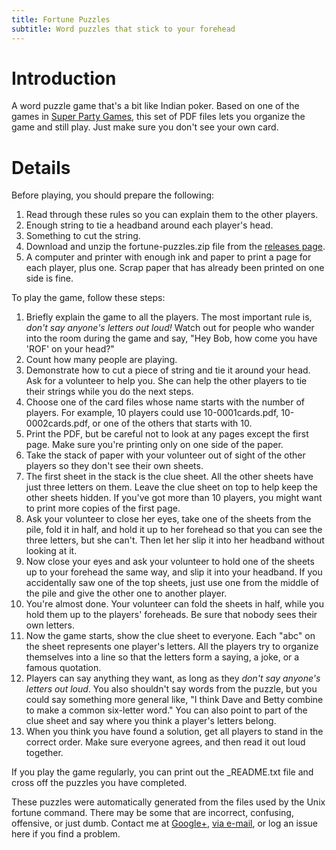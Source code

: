 ```yaml
---
title: Fortune Puzzles
subtitle: Word puzzles that stick to your forehead
---
```


# Introduction #

A word puzzle game that's a bit like Indian poker. Based on one of the games in 
[Super Party Games][book], this set of PDF files lets you organize the game and still play. Just make sure you don't see your own card.

# Details #

Before playing, you should prepare the following:

1. Read through these rules so you can explain them to the other players.
2. Enough string to tie a headband around each player's head.
3. Something to cut the string.
4. Download and unzip the fortune-puzzles.zip file from the [releases page][releases].
5. A computer and printer with enough ink and paper to print a page for each player, plus one. Scrap paper that has already been printed on one side is fine.

To play the game, follow these steps:

1. Briefly explain the game to all the players. The most important rule is, *don't say anyone's letters out loud!* Watch out for people who wander into the room during the game and say, "Hey Bob, how come you have 'ROF' on your head?"
2. Count how many people are playing.
3. Demonstrate how to cut a piece of string and tie it around your head. Ask for a volunteer to help you. She can help the other players to tie their strings while you do the next steps.
4. Choose one of the card files whose name starts with the number of players. For example, 10 players could use 10-0001cards.pdf, 10-0002cards.pdf, or one of the others that starts with 10.
5. Print the PDF, but be careful not to look at any pages except the first page. Make sure you're printing only on one side of the paper.
6. Take the stack of paper with your volunteer out of sight of the other players so they don't see their own sheets.
7. The first sheet in the stack is the clue sheet. All the other sheets have just three letters on them. Leave the clue sheet on top to help keep the other sheets hidden. If you've got more than 10 players, you might want to print more copies of the first page.
8. Ask your volunteer to close her eyes, take one of the sheets from the pile, fold it in half, and hold it up to her forehead so that you can see the three letters, but she can't. Then let her slip it into her headband without looking at it.
9. Now close your eyes and ask your volunteer to hold one of the sheets up to your forehead the same way, and slip it into your headband. If you accidentally saw one of the top sheets, just use one from the middle of the pile and give the other one to another player.
10. You're almost done. Your volunteer can fold the sheets in half, while you hold them up to the players' foreheads. Be sure that nobody sees their own letters.
11. Now the game starts, show the clue sheet to everyone. Each "abc" on the sheet represents one player's letters. All the players try to organize themselves into a line so that the letters form a saying, a joke, or a famous quotation.
12. Players can say anything they want, as long as they *don't say anyone's letters out loud*. You also shouldn't say words from the puzzle, but you could say something more general like, "I think Dave and Betty combine to make a common six-letter word." You can also point to part of the clue sheet and say where you think a player's letters belong.
13. When you think you have found a solution, get all players to stand in the correct order. Make sure everyone agrees, and then read it out loud together.

If you play the game regularly, you can print out the _README.txt file and cross off the puzzles you have completed.

These puzzles were automatically generated from the files used by the Unix fortune command. There may be some that are incorrect, confusing, offensive, or just dumb. Contact me at [Google+][gplus],  [via e-mail][email], or log an issue here if you find a problem.

[book]: http://www.amazon.com/Super-Party-Games-Original-Ideas/dp/0806959150
[releases]: https://github.com/donkirkby/donkirkby-old/releases
[gplus]: http://profiles.google.com/donkirkby
[email]: http://www.google.com/recaptcha/mailhide/d?k=01PxMhmzBXZ6RTE_q0gU-dEA==&c=x_pL0sQHAaTbWaBA2rGEX6F6mWc2ru6wZ0i4DcdrVz8=
